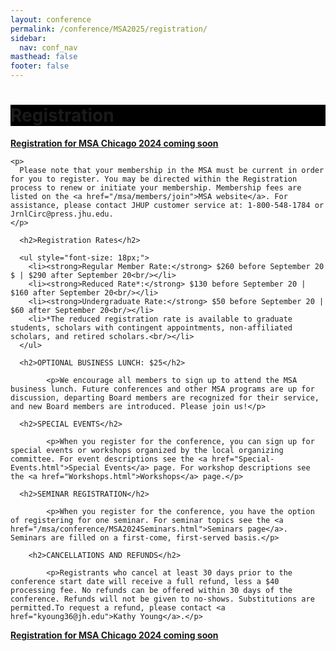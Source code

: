 ```yaml
---
layout: conference
permalink: /conference/MSA2025/registration/
sidebar:
  nav: conf_nav
masthead: false
footer: false
---
```


<div class="page__hero--overlay"
style="background-color: #000; background-image: linear-gradient(rgba(0, 0, 0, 0.5), rgba(0, 0, 0, 0.5)), url(/assets/krasner_celebration.jpeg);">
	<div class="wrapper">
	  <h1 id="page-title" class="page__title" itemprop="headline">       
		  Registration       
	  </h1> 
	</div>
</div>

<body>


<div class="post">
  <p><strong><a target="_blank" href="/msa/members/conference">Registration for MSA Chicago 2024 coming soon</a></strong></p>

    <p>
      Please note that your membership in the MSA must be current in order for you to register. You may be directed within the Registration process to renew or initiate your membership. Membership fees are listed on the <a href="/msa/members/join">MSA website</a>. For assistance, please contact JHUP customer service at: 1-800-548-1784 or JrnlCirc@press.jhu.edu.
    </p>
	
      <h2>Registration Rates</h2>
	  
      <ul style="font-size: 18px;">
        <li><strong>Regular Member Rate:</strong> $260 before September 20 $ | $290 after September 20<br/></li>
        <li><strong>Reduced Rate*:</strong> $130 before September 20 | $160 after September 20<br/></li>
		<li><strong>Undergraduate Rate:</strong> $50 before September 20 | $60 after September 20<br/></li>
		<li>*The reduced registration rate is available to graduate students, scholars with contingent appointments, non-affiliated scholars, and retired scholars.<br/></li>
      </ul>

      <h2>OPTIONAL BUSINESS LUNCH: $25</h2>
	  
			<p>We encourage all members to sign up to attend the MSA business lunch. Future conferences and other MSA programs are up for discussion, departing Board members are recognized for their service, and new Board members are introduced. Please join us!</p>

	  <h2>SPECIAL EVENTS</h2>
	  
			<p>When you register for the conference, you can sign up for special events or workshops organized by the local organizing committee. For event descriptions see the <a href="Special-Events.html">Special Events</a> page. For workshop descriptions see the <a href="Workshops.html">Workshops</a> page.</p>

      <h2>SEMINAR REGISTRATION</h2>
	  
			<p>When you register for the conference, you have the option of registering for one seminar. For seminar topics see the <a href="/msa/conference/MSA2024Seminars.html">Seminars page</a>. Seminars are filled on a first-come, first-served basis.</p>

		<h2>CANCELLATIONS AND REFUNDS</h2>
	  
			<p>Registrants who cancel at least 30 days prior to the conference start date will receive a full refund, less a $40 processing fee. No refunds can be offered within 30 days of the conference. Refunds will not be given to no-shows. Substitutions are permitted.To request a refund, please contact <a href="kyoung36@jh.edu">Kathy Young</a>.</p>

  <p><strong><a target="_blank" href="/msa/members/conference">Registration for MSA Chicago 2024 coming soon</a></strong></p>
			
</div>
			
<!--	  
      <li><strong>After September 15:</strong> </li>
      <ul>
        <li>Reduced Rate: $95<br/></li>
        <li>Regular Rate: $195</li>
      </ul>
    </ul>

    <p>These fees and any associated with the optional
    Business Lunch or for Special Events such as the Art Institute and American
    Writers Museum tour must be paid in advance through our 
    <a style="font-size:2em" href='/msa/members/conference'>online registration portal</a>.
    </p>

    <p>
      Remote-only participants (those <i>only</i> attending a seminar remotely)  are eligible for the reduced registration fee regardless of professional status. At present our remote participation offerings are limited to those seminars that are designated as such.  If conditions change such that we are able to offer additional options for remote participation later on, we will make an announcement at that time.
    </p>
    <p>Please note that your membership in the MSA
    must be current in order for you to register, so you may be directed within the
    Registration process to renew or initiate your membership.  Membership fees are
    listed on the MSA website at 
    <a href="/msa/members/join">/msa/members/join</a>.</p>

        <p>
            Customer orders, refunds, and other account questions should be directed to the Johns Hopkins University Press in-house Customer Service team at this address: <a href="mailto: jrnlcirc@press.jhu.edu">jrnlcirc@press.jhu.edu</a>.  Reimbursement requests must be made two weeks <i>before</i> the conference begins (21 October at the latest).
        </p>
    </div>

</div> <!-- .post -->
</body>